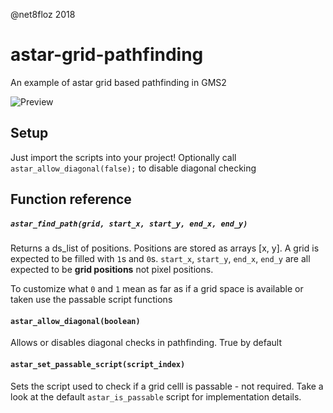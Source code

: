@net8floz 2018 

# astar-grid-pathfinding
An example of astar grid based pathfinding in GMS2

![Preview](https://i.imgur.com/eI1vmiq.gif)


## Setup
Just import the scripts into your project! Optionally call `astar_allow_diagonal(false);` to disable diagonal checking 

## Function reference 

##### `astar_find_path(grid, start_x, start_y, end_x, end_y)` 
Returns a ds_list of positions. Positions are stored as arrays [x, y]. A grid is expected to be filled with `1`s and `0`s. `start_x`, `start_y`, `end_x`, `end_y` are all expected to be **grid positions** not pixel positions.

To customize what `0` and `1` mean as far as if a grid space is available or taken use the passable script functions

#### `astar_allow_diagonal(boolean)`
Allows or disables diagonal checks in pathfinding. True by default


#### `astar_set_passable_script(script_index)`
Sets the script used to check if a grid celll is passable - not required. Take a look at the default `astar_is_passable` script for implementation details.
